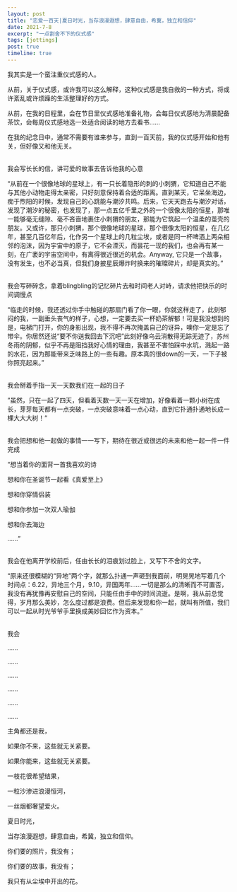 ```yaml
---
layout: post
title: "恋爱一百天|夏日时光，当存浪漫遐想，肆意自由，希冀，独立和信仰"
date: 2021-7-8
excerpt: "一点割舍不下的仪式感"
tags: [jottings]
post: true
timeline: true
---
```

<script type="text/javascript" src="http://tajs.qq.com/stats?sId=66526224" charset="UTF-8"></script>


我其实是一个蛮注重仪式感的人。


从前，关于仪式感，或许我可以这么解释，这种仪式感是我自救的一种方式，将或许紊乱或许烦躁的生活整理好的方式。


从前，在我的日程里，会在节日里仪式感地准备礼物，会每日仪式感地为清晨配备茶饮，会每周仪式感地选一处适合阅读的地方去看书……


在我的纪念日中，通常不需要有谁来参与，直到一百天前，我的仪式感开始和他有关，但好像又和他无关。


<br>我会写长长的信，讲可爱的故事去告诉他我的心意

“从前在一个很像地球的星球上，有一只长着隐形的刺的小刺猬，它知道自己不能与其他小动物走得太亲密，只好刻意保持着合适的距离。直到某天，它呆坐海边，痴于煦阳的时候，发现自己的心跳能与潮汐共鸣。后来，它天天跑去与潮汐对话，发现了潮汐的秘密，也发现了，那一点五亿千里之外的一个很像太阳的恒星，那唯一能够毫无缝隙、毫不吝啬地裹住小刺猬的朋友，那能为它筑起一个温柔的茧壳的朋友。又或许，那只小刺猬，那个很像地球的星球，那个很像太阳的恒星，在几亿年，甚至几百亿年后，化作另一个星球上的几粒尘埃，或者是同一杯啤酒上两朵相邻的泡沫，因为宇宙中的原子，它不会湮灭，而昙花一现的我们，也会再有某一刻，在广袤的宇宙空间中，有离得很近很近的机会。Anyway, 它只是一个故事，没有发生，也不必当真，但我们身披星辰爆炸时换来的璀璨碎片，却是真实的。”


<br>我会写碎碎念，拿着blingbling的记忆碎片去和时间老人对峙，请求他把快乐的时间调慢点

“临走的时候，我还透过你手中触碰的那扇门看了你一眼，你就这样走了，此刻郁闷的我，一副垂头丧气的样子，心想，一定要去买一杯奶茶解郁！可是我没想到的是，电梯门打开，你的身影出现，我不得不再次掩盖自己的讶异，噢你一定是忘了带伞。你居然还说“要不你送我回去下沉吧”此刻好像乌云消散得无踪无迹了，苏州冬雨的阴郁，似乎不再是阻挡我好心情的理由，我甚至不害怕踩中水坑，溅起一路的水花，因为那能带来乏味路上的一些有趣。原本真的很down的一天，一下子被你照亮起来。”


<br>我会掰着手指一天一天数我们在一起的日子

”虽然，只在一起了四天，但看着天数一天一天在增加，好像看着一颗小树在成长，芽芽每天都有一点突破，一点突破意味着一点心动，直到它扑通扑通地长成一棵大大大树！“


<br>我会把想和他一起做的事情一一写下，期待在很近或很远的未来和他一起一件一件完成

“想当着你的面背一首我喜欢的诗

想和你在圣诞节一起看《真爱至上》

想和你穿情侣装

想和你参加一次双人瑜伽

想和你去海边

……”


<br>我会在他离开学校前后，任由长长的泪痕划过脸上，又写下不舍的文字。

“原来还很模糊的“异地”两个字，就那么扑通一声砸到我面前，明晃晃地写着几个时间点：6.22，异地三个月，9.10，异国两年……一切是那么的清晰而不可置否，我没有再犹豫再安慰自己的空间，只能任由手中的时间流逝。是啊，我从前总觉得，岁月那么美妙，怎么度过都是浪费。但后来发现和你一起，就叫有所值，我们可以一起从时光爷爷手里换成美妙回忆作为资本。”


<br>我会

……

……

……

……

……

……

主角都还是我，

如果你不来，这些就无关紧要。

如果你能来，这些就无关紧要。

一枝花很希望结果，

一粒沙渗进浪漫恒河，

一丝烟都奢望爱火。

夏日时光，

当存浪漫遐想，肆意自由，希冀，独立和信仰。

你们要的照片，我没有；

你们要的故事，我没有；

我只有从尘埃中开出的花。
